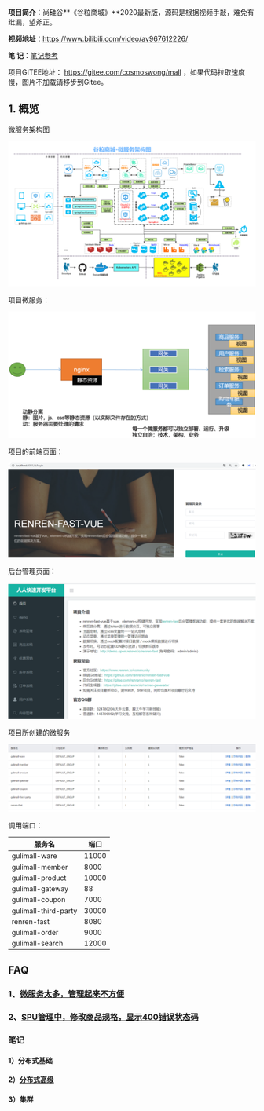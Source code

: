 **项目简介**：尚硅谷**《谷粒商城》**2020最新版，源码是根据视频手敲，难免有纰漏，望斧正。

**视频地址**：https://www.bilibili.com/video/av967612226/

**笔      记**：[笔记参考](http://www.jayh.club/#/02.PassJava%E6%9E%B6%E6%9E%84%E7%AF%87/03.%E6%90%AD%E5%BB%BA%E7%AE%A1%E7%90%86%E5%90%8E%E5%8F%B0)

 项目GITEE地址： https://gitee.com/cosmoswong/mall ，如果代码拉取速度慢，图片不加载请移步到Gitee。

## 1. 概览

微服务架构图

![谷粒商城-微服务架构图.jpg](doc/images/谷粒商城-微服务架构图.jpg)

项目微服务：

![image-20200512182015906](doc/images/image-20200512182015906.png)



项目的前端页面：

![image-20200511010829465](doc/images/image-20200511010829465.png)

后台管理页面：

![image-20200511010920710](doc/images/image-20200511010920710.png)



项目所创建的微服务

![image-20200509122426436](doc/images/image-20200509122426436.png)

调用端口：

| 服务名               | 端口  |
| -------------------- | ----- |
| gulimall-ware        | 11000 |
| gulimall-member      | 8000  |
| gulimall-product     | 10000 |
| gulimall-gateway     | 88    |
| gulimall-coupon      | 7000  |
| gulimall-third-party | 30000 |
| renren-fast          | 8080  |
| gulimall-order       | 9000  |
| gulimall-search      | 12000  |

## FAQ

### 1、[微服务太多，管理起来不方便](https://shimo.im/docs/WTPpdrDt66HxCQx6/)

### 2、[SPU管理中，修改商品规格，显示400错误状态码](https://shimo.im/docs/wpTxdcHpYRRV3dc6/)



### 笔记

#### 1）分布式基础

#### 2）[分布式高级](https://shimo.im/docs/WWhRX8trqVtRckGj/ )

#### 3）集群

